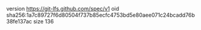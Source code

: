 version https://git-lfs.github.com/spec/v1
oid sha256:1a7c89727f6d80504f737b85ecfc4753bd5e80aee071c24bcadd76b38fe137ac
size 136
